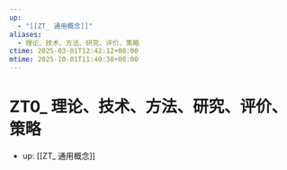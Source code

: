 ```yaml
---
up:
  - "[[ZT_ 通用概念]]"
aliases:
  - 理论、技术、方法、研究、评价、策略
ctime: 2025-03-01T12:42:12+08:00
mtime: 2025-10-01T11:40:38+08:00
---
```


# ZT0_ 理论、技术、方法、研究、评价、策略

- up: [[ZT_ 通用概念]]
